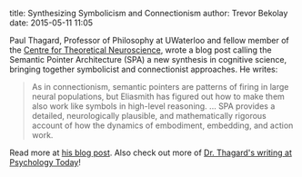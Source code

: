 title: Synthesizing Symbolicism and Connectionism
author: Trevor Bekolay
date: 2015-05-11 11:05

Paul Thagard, Professor of Philosophy at UWaterloo
and fellow member of the
[Centre for Theoretical Neuroscience](http://ctn.uwaterloo.ca/),
wrote a blog post
calling the Semantic Pointer Architecture (SPA)
a new synthesis in cognitive science,
bringing together symbolicist and connectionist approaches.
He writes:

> As in connectionism, semantic pointers are patterns of firing in
> large neural populations, but Eliasmith has figured out how to make
> them also work like symbols in high-level reasoning.  ... SPA
> provides a detailed, neurologically plausible, and mathematically
> rigorous account of how the dynamics of embodiment, embedding, and
> action work.

Read more at [his blog post](https://www.psychologytoday.com/blog/hot-thought/201306/the-new-synthesis-in-cognitive-science).
Also check out more of
[Dr. Thagard's writing at Psychology Today](https://www.psychologytoday.com/blog/hot-thought)!
